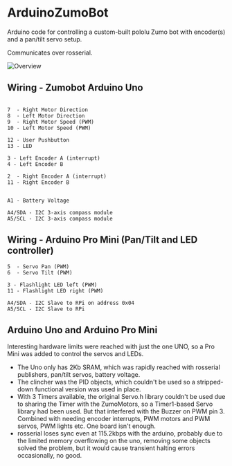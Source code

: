 ArduinoZumoBot
==============

Arduino code for controlling a custom-built pololu Zumo bot with encoder(s) 
and a pan/tilt servo setup.

Communicates over rosserial.


![Overview](http://i.imgur.com/VPFbfaw.jpg)


Wiring - Zumobot Arduino Uno
---
```

7  - Right Motor Direction
8  - Left Motor Direction
9  - Right Motor Speed (PWM)
10 - Left Motor Speed (PWM)

12 - User Pushbutton
13 - LED

3 - Left Encoder A (interrupt)
4 - Left Encoder B

2  - Right Encoder A (interrupt)
11 - Right Encoder B


A1 - Battery Voltage

A4/SDA - I2C 3-axis compass module
A5/SCL - I2C 3-axis compass module
```

Wiring - Arduino Pro Mini (Pan/Tilt and LED controller)
---
```
5  - Servo Pan (PWM)
6  - Servo Tilt (PWM)

3 - Flashlight LED left (PWM)
11 - Flashlight LED right (PWM)

A4/SDA - I2C Slave to RPi on address 0x04
A5/SCL - I2C Slave to RPi
```

Arduino Uno and Arduino Pro Mini
---

Interesting hardware limits were reached with just the one UNO, so a Pro Mini was added to control the servos and LEDs.

* The Uno only has 2Kb SRAM, which was rapidly reached with rosserial publishers, pan/tilt servos, battery voltage. 
* The clincher was the PID objects, which couldn't be used so a stripped-down functional version was used in place.
* With 3 Timers available, the original Servo.h library couldn't be used due to sharing the Timer with the ZumoMotors, so a Timer1-based Servo library had been used. But that interfered with the Buzzer on PWM pin 3. Combined with needing encoder interrupts, PWM motors and PWM servos, PWM lights etc. One board isn't enough.
* rosserial loses sync even at 115.2kbps with the arduino, probably due to the limited memory overflowing on the uno, removing some objects solved the problem, but it would cause transient halting errors occasionally, no good.